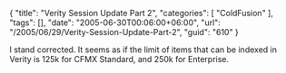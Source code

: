 {
	"title": "Verity Session Update Part 2",
	"categories": [
		"ColdFusion"
	],
	"tags": [],
	"date": "2005-06-30T00:06:00+06:00",
	"url": "/2005/06/29/Verity-Session-Update-Part-2",
	"guid": "610"
}

I stand corrected. It seems as if the limit of items that can be indexed in Verity is 125k for CFMX Standard, and 250k for Enterprise.